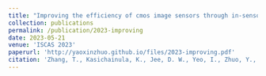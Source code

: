 ```yaml
---
title: "Improving the efficiency of cmos image sensors through in-sensor selective attention"
collection: publications
permalink: /publication/2023-improving
date: 2023-05-21
venue: 'ISCAS 2023'
paperurl: 'http://yaoxinzhuo.github.io/files/2023-improving.pdf'
citation: 'Zhang, T., Kasichainula, K., Jee, D. W., Yeo, I., Zhuo, Y., Li, B., ... & Cao, Y. (2023, May). &quot;Improving the efficiency of cmos image sensors through in-sensor selective attention. &quot; <i>2023 IEEE International Symposium on Circuits and Systems (ISCAS)</i>. (pp. 1-4). IEEE.'
---
```

